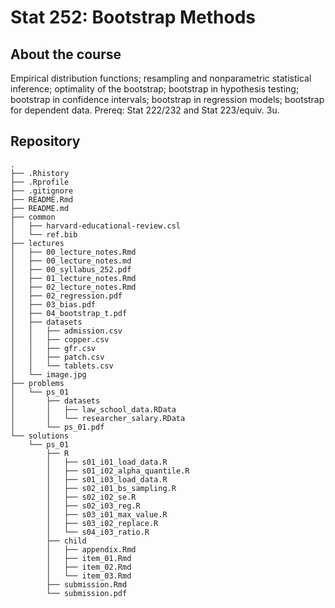 Stat 252: Bootstrap Methods
================

## About the course

Empirical distribution functions; resampling and nonparametric
statistical inference; optimality of the bootstrap; bootstrap in
hypothesis testing; bootstrap in confidence intervals; bootstrap in
regression models; bootstrap for dependent data. Prereq: Stat 222/232
and Stat 223/equiv. 3u.

## Repository

    .
    ├── .Rhistory
    ├── .Rprofile
    ├── .gitignore
    ├── README.Rmd
    ├── README.md
    ├── common
    │   ├── harvard-educational-review.csl
    │   └── ref.bib
    ├── lectures
    │   ├── 00_lecture_notes.Rmd
    │   ├── 00_lecture_notes.md
    │   ├── 00_syllabus_252.pdf
    │   ├── 01_lecture_notes.Rmd
    │   ├── 02_lecture_notes.Rmd
    │   ├── 02_regression.pdf
    │   ├── 03_bias.pdf
    │   ├── 04_bootstrap_t.pdf
    │   ├── datasets
    │   │   ├── admission.csv
    │   │   ├── copper.csv
    │   │   ├── gfr.csv
    │   │   ├── patch.csv
    │   │   └── tablets.csv
    │   └── image.jpg
    ├── problems
    │   └── ps_01
    │       ├── datasets
    │       │   ├── law_school_data.RData
    │       │   └── researcher_salary.RData
    │       └── ps_01.pdf
    └── solutions
        └── ps_01
            ├── R
            │   ├── s01_i01_load_data.R
            │   ├── s01_i02_alpha_quantile.R
            │   ├── s01_i03_load_data.R
            │   ├── s02_i01_bs_sampling.R
            │   ├── s02_i02_se.R
            │   ├── s02_i03_reg.R
            │   ├── s03_i01_max_value.R
            │   ├── s03_i02_replace.R
            │   └── s04_i03_ratio.R
            ├── child
            │   ├── appendix.Rmd
            │   ├── item_01.Rmd
            │   ├── item_02.Rmd
            │   └── item_03.Rmd
            ├── submission.Rmd
            └── submission.pdf
